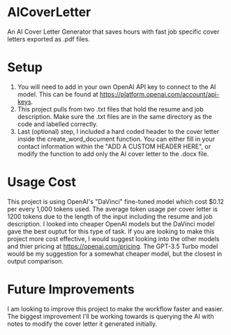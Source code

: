 # AICoverLetter
An AI Cover Letter Generator that saves hours with fast job specific cover letters exported as .pdf files.

# Setup
1. You will need to add in your own OpenAI API key to connect to the AI model. This can be found at https://platform.openai.com/account/api-keys.
2. This project pulls from two .txt files that hold the resume and job description. Make sure the .txt files are in the same directory as the code and labelled correctly.
3. Last (optional) step, I included a hard coded header to the cover letter inside the create_word_document function. You can either fill in your contact information within the "ADD A CUSTOM HEADER HERE", or modify the function to add only the AI cover letter to the .docx file.

# Usage Cost
This project is using OpenAI's "DaVinci" fine-tuned model which cost $0.12 per every 1,000 tokens used. The average token usage per cover letter is 1200 tokens due to the length of the input including the resume and job description. I looked into cheaper OpenAI models but the DaVinci model gave the best ouptut for this type of task. If you are looking to make this project more cost effective, I would suggest looking into the other models and thier pricing at https://openai.com/pricing. The GPT-3.5 Turbo model would be my suggestion for a somewhat cheaper model, but the closest in output comparison.

# Future Improvements
I am looking to improve this project to make the workflow faster and easier. The biggest improvement I'll be working towards is querying the AI with notes to modify the cover letter it generated initially.
